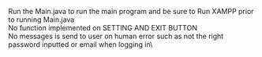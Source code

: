 Run the Main.java to run the main program and be sure to Run XAMPP prior to running Main.java\
No function implemented on SETTING AND EXIT BUTTON\
No messages is send to user on human error such as not the right password inputted or email when logging in\
